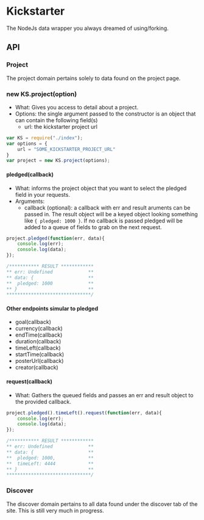# Kickstarter

The NodeJs data wrapper you always dreamed of using/forking.

## API

### Project

The project domain pertains solely to data found on the project page. 

### new KS.project(option)
* What: Gives you access to detail about a project.
* Options: the single argument passed to the constructor is an object that can contain the following field(s)
	* url: the kickstarter project url

```javascript
var KS = require("./index");
var options = {
	url = "SOME_KICKSTARTER_PROJECT_URL"
}
var project = new KS.project(options);
```

#### pledged(callback)

* What: informs the project object that you want to select the pledged field in your requests.
* Arguments:
	* callback (optional): a callback with err and result aruments can be passed in. The result object will be a keyed object looking something like `{ pledged: 1000 }`. If no callback is passed pledged will be added to a queue of fields to grab on the next request.

```javascript
project.pledged(function(err, data){
	console.log(err);
	console.log(data);
});

/*********** RESULT ************
** err: Undefined             **
** data: {                    **
** 	pledged: 1000             **
** }                          **
*******************************/
```

#### Other endpoints simular to pledged

* goal(callback)
* currency(callback)
* endTime(callback)
* duration(callback)
* timeLeft(callback)
* startTime(callback)
* posterUrl(callback)
* creator(callback)

#### request(callback)

* What: Gathers the queued fields and passes an err and result object to the provided callback.

```javascript
project.pledged().timeLeft().request(function(err, data){
	console.log(err);
	console.log(data);
});

/*********** RESULT ************
** err: Undefined             **
** data: {                    **
** 	pledged: 1000,            **
**  timeLeft: 4444            **
** }                          **
*******************************/
```

### Discover

The discover domain pertains to all data found under the discover tab of the site. This is still very much in progress.



